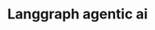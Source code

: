 ---
title: Langgraph agentic ai
emoji: 🤖
colorFrom: blue
colorTo: red
sdk: streamlit
sdk_version: "1.42.0"
app_file: app.py
pinned: false
---